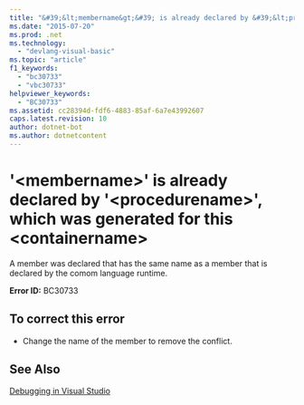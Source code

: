 ```yaml
---
title: "&#39;&lt;membername&gt;&#39; is already declared by &#39;&lt;procedurename&gt;&#39;, which was generated for this &lt;containername&gt;"
ms.date: "2015-07-20"
ms.prod: .net
ms.technology: 
  - "devlang-visual-basic"
ms.topic: "article"
f1_keywords: 
  - "bc30733"
  - "vbc30733"
helpviewer_keywords: 
  - "BC30733"
ms.assetid: cc28394d-fdf6-4883-85af-6a7e43992607
caps.latest.revision: 10
author: dotnet-bot
ms.author: dotnetcontent
---
```

# &#39;&lt;membername&gt;&#39; is already declared by &#39;&lt;procedurename&gt;&#39;, which was generated for this &lt;containername&gt;
A member was declared that has the same name as a member that is declared by the comom language runtime.  
  
 **Error ID:** BC30733  
  
## To correct this error  
  
-   Change the name of the member to remove the conflict.  
  
## See Also  
 [Debugging in Visual Studio](/visualstudio/debugger/debugging-in-visual-studio)
